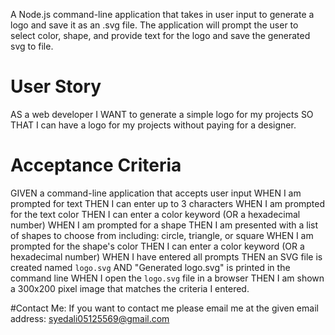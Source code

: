 




A Node.js command-line application that takes in user input to generate a logo and save it as an .svg file. The application will prompt the user to select color, shape, and provide text for the logo and save the generated svg to file.

# User Story
AS a web developer
I WANT to generate a simple logo for my projects
SO THAT I can have a logo for my projects without paying for a designer.

# Acceptance Criteria
GIVEN a command-line application that accepts user input
WHEN I am prompted for text
THEN I can enter up to 3 characters
WHEN I am prompted for the text color
THEN I can enter a color keyword (OR a hexadecimal number)
WHEN I am prompted for a shape
THEN I am presented with a list of shapes to choose from including: circle, triangle, or square
WHEN I am prompted for the shape's color
THEN I can enter a color keyword (OR a hexadecimal number)
WHEN I have entered all prompts
THEN an SVG file is created named `logo.svg`
AND "Generated logo.svg" is printed in the command line
WHEN I open the `logo.svg` file in a browser
THEN I am shown a 300x200 pixel image that matches the criteria I entered.


#Contact Me:
If you want to contact me please email me at the given email address: syedali05125569@gmail.com
